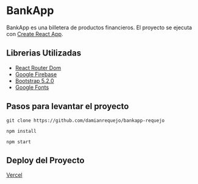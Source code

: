 # BankApp
BankApp es una billetera de productos financieros.
El proyecto se ejecuta con [Create React App](https://github.com/facebook/create-react-app).

## Librerias Utilizadas

-   [React Router Dom](https://reactrouter.com/en/main)
-   [Google Firebase](https://firebase.google.com/)
-   [Bootstrap 5.2.0](https://getbootstrap.com/)
-   [Google Fonts](https://fonts.googleapis.com/css2?family=Material+Symbols+Rounded:opsz,wght,FILL,GRAD@48,400,0,0)

## Pasos para levantar el proyecto
```
git clone https://github.com/damianrequejo/bankapp-requejo
```
`npm install`

`npm start`


## Deploy del Proyecto 
[Vercel](https://bankapp-requejo-5twn.vercel.app/)

